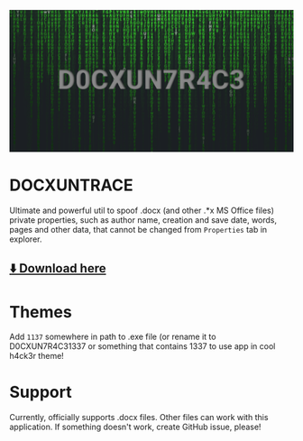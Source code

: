 ![DOCXunTraceOpenGraph](/gui/img/docxuntraceog.png)

# DOCXUNTRACE
Ultimate and powerful util to spoof .docx (and other .*x MS Office files) private properties, such as author name,
creation and save date, words, pages and other data, that cannot be changed from `Properties` tab in explorer.
## [⬇️ Download here](https://github.com/BarsTiger/D0CXUN7R4C3/releases/latest/download/D0CXUN7R4C3.zip)

# Themes
Add `1137` somewhere in path to .exe file (or rename it to D0CXUN7R4C31337 or something that contains 1337 to 
use app in cool h4ck3r theme!

# Support
Currently, officially supports .docx files. Other files can work with this application.
If something doesn't work, create GitHub issue, please!

